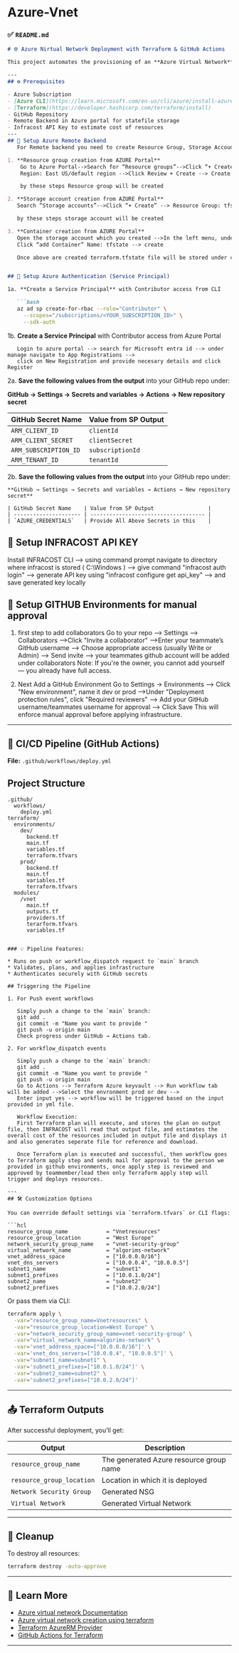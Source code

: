 # Azure-Vnet
### ✅ `README.md`

```markdown
# 🌐 Azure Nirtual Network Deployment with Terraform & GitHub Actions

This project automates the provisioning of an **Azure Virtual Network** using Terraform. It integrates with **GitHub Actions** to create a CI/CD pipeline that applies infrastructure changes upon pushing to the `main` branch. Also displays the cost of resources used using INFRACOST and creates the resources only after the approval from reviewers.

---
## ⚙️ Prerequisites

- Azure Subscription
- [Azure CLI](https://learn.microsoft.com/en-us/cli/azure/install-azure-cli)
- [Terraform](https://developer.hashicorp.com/terraform/install)
- GitHub Repository
- Remote Backend in Azure portal for statefile storage
- Infracost API Key to estimate cost of resources
---
## 🔐 Setup Azure Remote Backend 
   For Remote backend you need to create Resource Group, Storage Account, Container.

1. **Resource group creation from AZURE Portal**
    Go to Azure Portal-->Search for “Resource groups”-->Click “+ Create”-->Name: tfstate-rg/your prefferd name-->
    Region: East US/default region -->Click Review + Create --> Create

    by these steps Resource group will be created

2. **Storage account creation from AZURE Portal**
   Search “Storage accounts”-->Click “+ Create” --> Resource Group: tfstate-rg/your prefferd name -->Storage account name: tfstatestorageacct111 (must be unique) --> Region: Same as above --> Click Review + Create --> Create

   by these steps storage account will be created

3. **Container creation from AZURE Portal**
   Open the storage account which you created -->In the left menu, under data storage, click “Containers” -->
   Click “add Container” Name: tfstate --> create

   Once above are created terraform.tfstate file will be stored under container file(generated by keyvalue input) rather than in workflow


## 🔐 Setup Azure Authentication (Service Principal)

1a. **Create a Service Principal** with Contributor access from CLI

   ```bash
   az ad sp create-for-rbac --role="Contributor" \
     --scopes="/subscriptions/<YOUR_SUBSCRIPTION_ID>" \
     --sdk-auth
````
1b. **Create a Service Principal** with Contributor access from Azure Portal
```
   Login to azure portal --> search for Microsoft entra id --> under manage navigate to App Registrations -->
   click on New Registration and provide necesary details and click Register

````
2a. **Save the following values from the output** into your GitHub repo under:

   **GitHub → Settings → Secrets and variables → Actions → New repository secret**

   | GitHub Secret Name    | Value from SP Output |
   | --------------------- | -------------------- |
   | `ARM_CLIENT_ID`       | `clientId`           |
   | `ARM_CLIENT_SECRET`   | `clientSecret`       |
   | `ARM_SUBSCRIPTION_ID` | `subscriptionId`     |
   | `ARM_TENANT_ID`       | `tenantId`           |

2b. **Save the following values from the output** into your GitHub repo under:

    **GitHub → Settings → Secrets and variables → Actions → New repository secret**

    | GitHub Secret Name    | Value from SP Output                 |
    | --------------------- | ------------------------------------ |
    | `AZURE_CREDENTIALS`   | Provide All Above Secrets in this    |

## 🔐 Setup INFRACOST API KEY

   Install INFRACOST CLI --> using command prompt navigate to directory where infracost is stored ( C:\Windows ) -->
   give command "infracost auth login" --> generate API key using "infracost configure get api_key" --> and save generated key locally


## 🔐 Setup GITHUB Environments for manual approval
   
1. first step to add collaborators
   Go to your repo --> Settings --> Collaborators -->Click "Invite a collaborator" -->Enter your teammate’s GitHub username -->
   Choose appropriate access (usually Write or Admin) --> Send invite --> your teammates github account will be added under collaborators
   Note: If you're the owner, you cannot add yourself — you already have full access.

2. Next Add a GitHub Environment
   Go to Settings → Environments --> Click "New environment", name it dev or prod -->Under "Deployment protection rules", click "Required reviewers" --> Add your GitHub username/teammates username for approval --> Click Save
   This will enforce manual approval before applying infrastructure.

---

## 🚀 CI/CD Pipeline (GitHub Actions)

**File:** `.github/workflows/deploy.yml`

## Project Structure

```
.github/
  workflows/
    deploy.yml
terraform/
  environments/
    dev/
      backend.tf
      main.tf
      variables.tf
      terraform.tfvars
    prod/
      backend.tf
      main.tf
      variables.tf
      terraform.tfvars
  modules/
    /vnet
      main.tf
      outputs.tf
      providers.tf
      terarform.tfvars
      variables.tf


### 💡 Pipeline Features:

* Runs on push or workflow_dispatch request to `main` branch
* Validates, plans, and applies infrastructure
* Authenticates securely with GitHub secrets

## Triggering the Pipeline
   
1. For Push event workflows

   Simply push a change to the `main` branch:
   git add .
   git commit -m "Name you want to provide "
   git push -u origin main
   Check progress under GitHub → Actions tab.

2. For workflow_dispatch events
   
   Simply push a change to the `main` branch:
   git add .
   git commit -m "Name you want to provide "
   git push -u origin main
   Go to Actions --> Terraform Azure keyvault --> Run workflow tab will be added -->Select the envronment prod or dev -->
   Enter input yes --> workflow will be triggered based on the input provided in yml file.

   Workflow Execution:
   First Terraform plan will execute, and stores the plan on output file, then INFRACOST will read that output file, and estimates the overall cost of the resources included in output file and displays it and also generates seperate file for reference and download.

   Once Terraform plan is executed and successful, then workflow goes to Terraform apply step and sends mail for approval to the person we provided in github environments, once apply step is reviewed and approved by teammember/lead then only Terraform apply step will trigger and deploys resources.

---
## 🛠️ Customization Options

You can override default settings via `terraform.tfvars` or CLI flags:

```hcl
resource_group_name            = "Vnetresources"
resource_group_location        = "West Europe"
network_security_group_name    = "vnet-security-group"
virtual_network_name           = "algorims-network"
vnet_address_space             = ["10.0.0.0/16"]
vnet_dns_servers               = ["10.0.0.4", "10.0.0.5"]
subnet1_name                   = "subnet1"
subnet1_prefixes               = ["10.0.1.0/24"]
subnet2_name                   = "subnet2"
subnet2_prefixes               = ["10.0.2.0/24"]

```

Or pass them via CLI:

```bash
terraform apply \
  -var="resource_group_name=Vnetresources" \
  -var="resource_group_location=West Europe" \
  -var="network_security_group_name=vnet-security-group" \
  -var="virtual_network_name=algorims-network" \
  -var='vnet_address_space=["10.0.0.0/16"]' \
  -var='vnet_dns_servers=["10.0.0.4", "10.0.0.5"]' \
  -var="subnet1_name=subnet1" \
  -var='subnet1_prefixes=["10.0.1.0/24"]' \
  -var="subnet2_name=subnet2" \
  -var='subnet2_prefixes=["10.0.2.0/24"]'

```

---

## 📤 Terraform Outputs

After successful deployment, you’ll get:

| Output                    | Description                                          |
| ------------------------- | ---------------------------------------------------- |
| `resource_group_name`     | The generated Azure resource group name              |
| `resource_group_location` | Location in which it is deployed                     |
| `Network Security Group`  | Generated NSG                                        |
| `Virtual Network`         | Generated Virtual Network                            |

---


## 🧹 Cleanup

To destroy all resources:

```bash
terraform destroy -auto-approve
```

---

## 🧠 Learn More

* [Azure virtual network Documentation](https://learn.microsoft.com/en-us/azure/virtual-network/)
* [Azure virtual network creation using terraform](https://learn.microsoft.com/en-us/azure/virtual-network/quickstart-create-virtual-network?tabs=portal)
* [Terraform AzureRM Provider](https://registry.terraform.io/providers/hashicorp/azurerm/latest/docs)
* [GitHub Actions for Terraform](https://github.com/hashicorp/setup-terraform)

---
